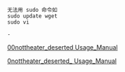 ```
无法用 sudo 命令如
sudo update wget
sudo vi

-
```

[00nottheater_deserted Usage_Manual](https://github.com/7900ms/00nottheater_deserted/tree/master/Usage_Manual#mac)

[0nottheater_deserted_ Usage_Manual](https://github.com/7900ms/0nottheater_deserted_/tree/master/Usage_Manual#CentOS+xfce)


